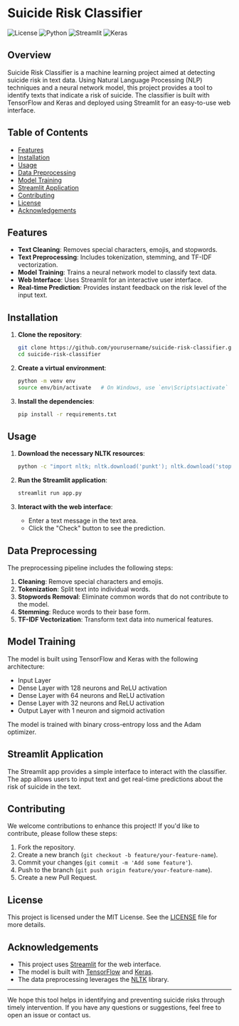 # Suicide Risk Classifier

![License](https://img.shields.io/badge/license-MIT-blue.svg)
![Python](https://img.shields.io/badge/python-v3.7%2B-blue.svg)
![Streamlit](https://img.shields.io/badge/streamlit-v1.0.0-orange.svg)
![Keras](https://img.shields.io/badge/keras-v2.6.0-red.svg)

## Overview

Suicide Risk Classifier is a machine learning project aimed at detecting suicide risk in text data. Using Natural Language Processing (NLP) techniques and a neural network model, this project provides a tool to identify texts that indicate a risk of suicide. The classifier is built with TensorFlow and Keras and deployed using Streamlit for an easy-to-use web interface.

## Table of Contents

- [Features](#features)
- [Installation](#installation)
- [Usage](#usage)
- [Data Preprocessing](#data-preprocessing)
- [Model Training](#model-training)
- [Streamlit Application](#streamlit-application)
- [Contributing](#contributing)
- [License](#license)
- [Acknowledgements](#acknowledgements)

## Features

- **Text Cleaning**: Removes special characters, emojis, and stopwords.
- **Text Preprocessing**: Includes tokenization, stemming, and TF-IDF vectorization.
- **Model Training**: Trains a neural network model to classify text data.
- **Web Interface**: Uses Streamlit for an interactive user interface.
- **Real-time Prediction**: Provides instant feedback on the risk level of the input text.

## Installation

1. **Clone the repository**:
    ```sh
    git clone https://github.com/yourusername/suicide-risk-classifier.git
    cd suicide-risk-classifier
    ```

2. **Create a virtual environment**:
    ```sh
    python -m venv env
    source env/bin/activate   # On Windows, use `env\Scripts\activate`
    ```

3. **Install the dependencies**:
    ```sh
    pip install -r requirements.txt
    ```

## Usage

1. **Download the necessary NLTK resources**:
    ```sh
    python -c "import nltk; nltk.download('punkt'); nltk.download('stopwords')"
    ```

2. **Run the Streamlit application**:
    ```sh
    streamlit run app.py
    ```

3. **Interact with the web interface**:
    - Enter a text message in the text area.
    - Click the "Check" button to see the prediction.

## Data Preprocessing

The preprocessing pipeline includes the following steps:

1. **Cleaning**: Remove special characters and emojis.
2. **Tokenization**: Split text into individual words.
3. **Stopwords Removal**: Eliminate common words that do not contribute to the model.
4. **Stemming**: Reduce words to their base form.
5. **TF-IDF Vectorization**: Transform text data into numerical features.

## Model Training

The model is built using TensorFlow and Keras with the following architecture:

- Input Layer
- Dense Layer with 128 neurons and ReLU activation
- Dense Layer with 64 neurons and ReLU activation
- Dense Layer with 32 neurons and ReLU activation
- Output Layer with 1 neuron and sigmoid activation

The model is trained with binary cross-entropy loss and the Adam optimizer.

## Streamlit Application

The Streamlit app provides a simple interface to interact with the classifier. The app allows users to input text and get real-time predictions about the risk of suicide in the text.

## Contributing

We welcome contributions to enhance this project! If you'd like to contribute, please follow these steps:

1. Fork the repository.
2. Create a new branch (`git checkout -b feature/your-feature-name`).
3. Commit your changes (`git commit -m 'Add some feature'`).
4. Push to the branch (`git push origin feature/your-feature-name`).
5. Create a new Pull Request.

## License

This project is licensed under the MIT License. See the [LICENSE](LICENSE) file for more details.

## Acknowledgements

- This project uses [Streamlit](https://www.streamlit.io/) for the web interface.
- The model is built with [TensorFlow](https://www.tensorflow.org/) and [Keras](https://keras.io/).
- The data preprocessing leverages the [NLTK](https://www.nltk.org/) library.

---

We hope this tool helps in identifying and preventing suicide risks through timely intervention. If you have any questions or suggestions, feel free to open an issue or contact us.

